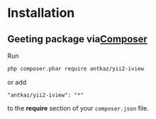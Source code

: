 # Installation

## Geeting package via<a href="http://getcomposer.org/download/" target="_blank">Composer</a>

Run

```bash
php composer.phar require antkaz/yii2-iview
```

or add

```
"antkaz/yii2-iview": "*"
```

to the **require** section of your `composer.json` file.